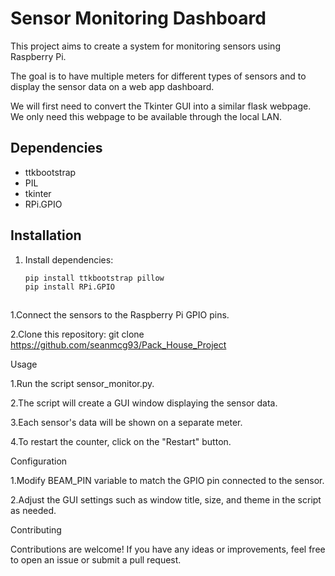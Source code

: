 # Sensor Monitoring Dashboard

This project aims to create a system for monitoring sensors using Raspberry Pi. 

The goal is to have multiple meters for different types of sensors and to display the sensor data on a web app dashboard.

We will first need to convert the Tkinter GUI into a similar flask webpage. We only need this webpage to be available through the local LAN. 

## Dependencies
- ttkbootstrap
- PIL
- tkinter
- RPi.GPIO

## Installation
1. Install dependencies:
   ```bash
   pip install ttkbootstrap pillow
   pip install RPi.GPIO



1.Connect the sensors to the Raspberry Pi GPIO pins.

2.Clone this repository:
git clone https://github.com/seanmcg93/Pack_House_Project


Usage

1.Run the script sensor_monitor.py.

2.The script will create a GUI window displaying the sensor data.

3.Each sensor's data will be shown on a separate meter.

4.To restart the counter, click on the "Restart" button.

Configuration

1.Modify BEAM_PIN variable to match the GPIO pin connected to the sensor.

2.Adjust the GUI settings such as window title, size, and theme in the script as needed.

Contributing

Contributions are welcome! If you have any ideas or improvements, feel free to open an issue or submit a pull request.

